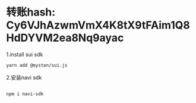 # 转账hash: Cy6VJhAzwmVmX4K8tX9tFAim1Q8HdDYVM2ea8Nq9ayac

1.install sui sdk
```bash
yarn add @mysten/sui.js
```

2.安装navi sdk
```bash

npm i navi-sdk
```